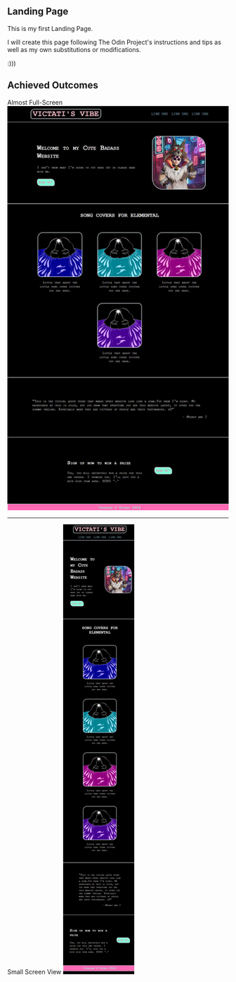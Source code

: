 <h2 font-weight="bold">Landing Page</h2>

<p>This is my first Landing Page.</p>
<p>I will create this page following The Odin Project's instructions and tips as well as my own substitutions or modifications. </p>
<p> :))) </p>

<h2 font-weight="bold">Achieved Outcomes</h2>

<caption>Almost Full-Screen</caption>
<img src="./images/localhost_3000_ (4).png">
<hr> 
<caption>Small Screen View</caption>
<img src="./images/localhost_3000_ (5).png">

